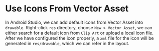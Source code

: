 # Use Icons From Vector Asset

In Android Studio, we can add default icons from Vector Asset into `drawable`. Right-click `res` directory, choose `New > Vector Asset`, we can either search for a default icon from `Clip Art` or upload a local icon file. After we have configured the icon properly, a `xml` file for the icon will be generated in `res/drawable`, which we can refer in the layout.